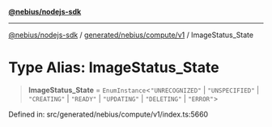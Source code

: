[**@nebius/nodejs-sdk**](../../../../../README.md)

***

[@nebius/nodejs-sdk](../../../../../README.md) / [generated/nebius/compute/v1](../README.md) / ImageStatus\_State

# Type Alias: ImageStatus\_State

> **ImageStatus\_State** = `EnumInstance`\<`"UNRECOGNIZED"` \| `"UNSPECIFIED"` \| `"CREATING"` \| `"READY"` \| `"UPDATING"` \| `"DELETING"` \| `"ERROR"`\>

Defined in: src/generated/nebius/compute/v1/index.ts:5660
